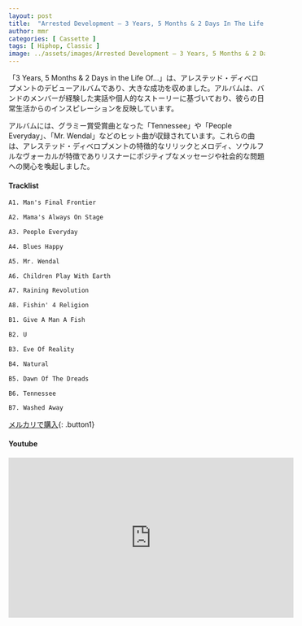 ```yaml
---
layout: post
title:  "Arrested Development – 3 Years, 5 Months & 2 Days In The Life Of"
author: mmr
categories: [ Cassette ]
tags: [ Hiphop, Classic ]
image: ../assets/images/Arrested Development – 3 Years, 5 Months & 2 Days In The Life Of.jpg
---
```


「3 Years, 5 Months & 2 Days in the Life Of...」は、アレステッド・ディベロプメントのデビューアルバムであり、大きな成功を収めました。アルバムは、バンドのメンバーが経験した実話や個人的なストーリーに基づいており、彼らの日常生活からのインスピレーションを反映しています。

アルバムには、グラミー賞受賞曲となった「Tennessee」や「People Everyday」、「Mr. Wendal」などのヒット曲が収録されています。これらの曲は、アレステッド・ディベロプメントの特徴的なリリックとメロディ、ソウルフルなヴォーカルが特徴でありリスナーにポジティブなメッセージや社会的な問題への関心を喚起しました。


#### Tracklist
```md
A1. Man's Final Frontier

A2. Mama's Always On Stage

A3. People Everyday

A4. Blues Happy

A5. Mr. Wendal

A6. Children Play With Earth

A7. Raining Revolution

A8. Fishin' 4 Religion

B1. Give A Man A Fish

B2. U

B3. Eve Of Reality

B4. Natural

B5. Dawn Of The Dreads

B6. Tennessee

B7. Washed Away
```

[メルカリで購入](https://jp.mercari.com/item/m19892920898?afid=6142608987){: .button1}

#### Youtube
<iframe width="560" height="315" src="https://www.youtube.com/embed/GfxvsHpTZWk?si=EU30-Pxm4w5iKTU4" title="YouTube video player" frameborder="0" allow="accelerometer; autoplay; clipboard-write; encrypted-media; gyroscope; picture-in-picture; web-share" referrerpolicy="strict-origin-when-cross-origin" allowfullscreen></iframe>